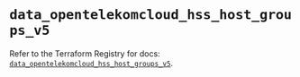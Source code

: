 # `data_opentelekomcloud_hss_host_groups_v5`

Refer to the Terraform Registry for docs: [`data_opentelekomcloud_hss_host_groups_v5`](https://registry.terraform.io/providers/opentelekomcloud/opentelekomcloud/1.36.38/docs/data-sources/hss_host_groups_v5).
